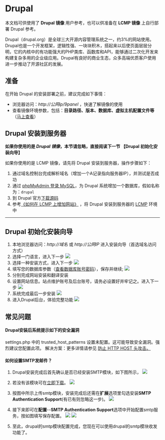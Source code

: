 # Drupal

本文档可供使用了 **Drupal 镜像** 用户参考，也可以供准备在 **LCMP 镜像** 上自行部署 Drupal 参考。

Drupal（drupal.org）是全球三大开源内容管理系统之一，约3%的网站使用。Drupal也是一个开发框架，逻辑性强、一块块积木，搭起来以后使页面层层分明，它的内核中的有功能强大的PHP类库、函数库和API，能够通过二次化开发来构建复杂多用的企业级应用。Drupal有良好的商业生态，众多高端优质客户使用进一步推动了开源社区的发展。

## 准备

在开始 Drupal 的安装部署之前，建议完成如下事情：

* 浏览器访问：*http://公网ip/9panel* ，快速了解镜像的使用
* 查看镜像环境参数，包括：**目录路径、版本、数据库、虚拟主机配置文件等** （[马上查看](https://support.websoft9.com/docs/lcmp/zh/stack-components.html)）

## Drupal 安装到服务器

**如果你使用的是 *Drupal 镜像*，本节请忽略，直接阅读下一节 【Drupal 初始化安装向导】**

如果你使用的是 LCMP 镜像，请先将 Drupal 安装到服务器，操作步骤如下：

1. 通过域名控制台完成解析域名（增加一个A记录指向服务器IP），并测试是否成功
2. 通过 [phpMyAdmin 登录 MySQL](https://support.websoft9.com/docs/lcmp/zh/admin-mysql.html)，为 Drupal 系统增加一个数据库，假如名称为：`drupal`
3. 到 Drupal 官方[下载源码](https://www.drupal.org/download)
4. 参考[《如何在 LCMP 上增加网站》](https://support.websoft9.com/docs/lcmp/zh/solution-deployment.html#安装第二个网站) ，将 Drupal 安装到服务器的 [LCMP](https://support.websoft9.com/docs/lcmp/zh/) 环境中

---

## Drupal 初始化安装向导

1. 本地浏览器访问：*http://域名* 或 *http://公网IP* 进入安装向导（首选域名访问方式）
2.  选择一门语言，进入下一步
    ![](http://libs.websoft9.com/Websoft9/DocsPicture/zh/drupal/dp01.png)
3.  选择一种安装方式，进入下一步
    ![](http://libs.websoft9.com/Websoft9/DocsPicture/zh/drupal/dp02.png)
4.  填写您的数据库参数（[查看数据库账号密码](https://support.websoft9.com/docs/lcmp/zh/stack-accounts.html)），保存并继续;
    ![](http://libs.websoft9.com/Websoft9/DocsPicture/zh/drupal/dp03.png)
5.  分别完成网站安装和翻译安装
6.  设置网站信息。站点维护账号及后台账号，请务必设置好并牢记之。进入下一步
    ![](http://libs.websoft9.com/Websoft9/DocsPicture/zh/drupal/dp06.png)
7.  系统完成最后一步安装
    ![](http://libs.websoft9.com/Websoft9/DocsPicture/zh/drupal/dp08.png)
8.  进入Drupal后台，体验完整功能
    ![](http://libs.websoft9.com/Websoft9/DocsPicture/zh/drupal/dp09.png)

## 常见问题

#### Drupal安装后系统提示如下的安全漏洞
settings.php 中的 trusted_host_patterns 设置未配置。这可能导致安全漏洞。强烈建议您配置此项。
解决方案：更多详情请参见 [防止 HTTP HOST 头攻击。](https://www.drupal.org/node/1992030)

#### 如何设置SMTP发邮件？

1. Drupal安装完成后首先确认是否已经安装SMTP模块，如下图所示，
  ![](http://libs.websoft9.com/Websoft9/DocsPicture/zh/drupal/drupal-smtp-1-websoft9.png)

2. 若没有该模块可在[立即下载](http://drupal.org/project/smtp)。
  ![](http://libs.websoft9.com/Websoft9/DocsPicture/zh/drupal/drupal-smtp-2-websoft9.png)

3. 按图中所示上传smtp模块，安装完成后还需在**扩展**选项里勾选安装**SMTP Authentication Support**(有已有则忽略这一步)。
  ![](http://libs.websoft9.com/Websoft9/DocsPicture/zh/drupal/drupal-smtp-3-websoft9.png)

4. 接下来即可在**配置**--**SMTP Authentication Support**选项中开始配置smtp服务，按如图填写保存配置。
  ![](http://libs.websoft9.com/Websoft9/DocsPicture/zh/drupal/drupal-smtp-4-websoft9.png)
  ![](http://libs.websoft9.com/Websoft9/DocsPicture/zh/drupal/drupal-smtp-5-websoft9.png)
  
5. 至此，drupal的smtp模块配置完成，您现在可以使用drupal的smtp模块收发功能了。